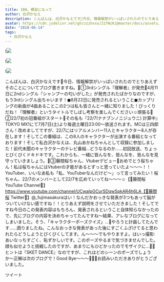 ```yaml
---
title: 108。裸足になって
author: 白沢かなえ
description: こんばんは、白沢かなえです🌷今日、情報解禁がいっぱいされたのでとりあえずそのことについてブログ書きますね。🌷①3rdシングル『理解者』が発売🌷4月11日に2ndシングル『シャンプーの匂いがした』が発売されたばか...
avatar: https://cdn.jsdelivr.net/gh/zzzhxxx/227WiKi@master/docs/assets/photo/avatar/kanae.jpg
date: "2018-06-14"
tags:
  - 白沢かなえ
---
```


!![](https://cdn.jsdelivr.net/gh/zzzhxxx/227WiKi-image@master/blog-image/kanae-2018-06-14_1.jpg)

!![](https://cdn.jsdelivr.net/gh/zzzhxxx/227WiKi-image@master/blog-image/kanae-2018-06-14_2.jpg)

!![](https://cdn.jsdelivr.net/gh/zzzhxxx/227WiKi-image@master/blog-image/kanae-2018-06-14_3.jpg)


こんばんは、白沢かなえです🌷今日、情報解禁がいっぱいされたのでとりあえずそのことについてブログ書きますね。🌷①3rdシングル『理解者』が発売🌷4月11日に2ndシングル『シャンプーの匂いがした』が発売されたばかりなのですが、もう3rdシングル出ちゃいます！◼︎8月22日に発売されるということ◼︎カップリングの新曲が4曲あることこの2つは私も皆さんと一緒に知りました！びっくりだね！『理解者』というタイトルでしばし考察を楽しんでください☺️頑張る🌷②22/7初の冠番組がスタート🌷その名も『22/7(ナナブンノニジュウニ) 計算中』TOKYO MX1にて7月7日(土)より毎週土曜日23:00〜放送されます。MCは三四郎さん！改めましてですが、22/7にはリアルメンバー11人とキャラクター8人が存在します！そしてこの番組は、この8人のキャラクターが出演する番組となっております！そして私白沢かなえは、丸山あかねちゃんとして収録に参加しました！前代未聞のキャラクターのテレビ番組…どうなるのか……初回放送、ちょっとびくびくドキドキです。これからも、一緒に皆んなを、皆んなを、皆んなを見守っていきましょう。🌷③藤間桜ちゃん、Vtuberデビュー🌷おめでとう桜ちゃん！私は桜ちゃんにはVtuberの才能があるとずっと思っていたよ〜〜〜！！YouTuber、いいなあ私も「私、YouTuberなんだけど〜」って言ってみたい！桜ちゃん、22/7のメンバーとして22/7を広めていってね〜〜〜☺️【🌸藤間桜 YouTube Channel🌸】https://www.youtube.com/channel/UCwalpGCurSDqwSpkAR4h6LA【🌸藤間桜 Twitter🌸】@_fujimasakuraはい！なんだかおっきな発表が3つもあって脳がついていけない感ですね！！とりあえず説明をさせていただきました！そしてですね今日のこの発表内容はもちろん、発表されるということ自体知らなかったので、先にブログの内容を決めちゃってたんですね〜結果、アレなブログになってしまいました。そう、「キャラクターポーズクイズ」…🤔やろうと計画してたんです……困りましたね。こんなおっきな発表があった後にすごくふざけてると思われたらどうしようとびくびくしてます。ん〜〜〜でもやりますよ。はいっ撮影:あいなっちすごく、恥ずかしいです。このポーズやるまで気づきませんでした。顔も似せようと挑戦したのですが、あまりにもひどかったのでモザイクに…🐶❌ヒントは『SKET DANCE』なのですが、これはどのシーンのポーズでしょうか〜正解は次のブログで！Good Bye〜〜〜🌸🌸🌸お読みいただきありがとうございました。


ツイート



